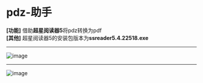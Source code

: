 # pdz-助手
**[功能]** 借助**超星阅读器5**将pdz转换为pdf<br/>
**[其他]** 超星阅读器5的安装包版本为**ssreader5.4.22518.exe**<br/>
****
![image](https://user-images.githubusercontent.com/20280555/145664417-ef9d6922-0463-45ea-a610-7e8f20db99a1.png)
****
![image](https://github.com/PettterWang/pdz-assistant/blob/main/演示.gif)
